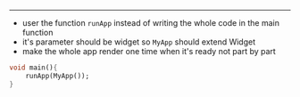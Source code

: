 ___
- user the function `runApp` instead of writing the whole code in the main function
- it's parameter should be widget so `MyApp` should extend Widget
- make the whole app render one time when it's ready not part by part
```dart
void main(){
	runApp(MyApp());
}
```